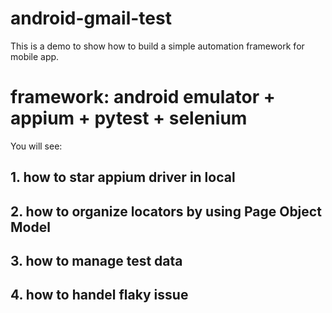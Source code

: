 # android-gmail-test
This is a demo to show how to build a simple automation framework for mobile app.
# framework: android emulator + appium + pytest + selenium

You will see:
## 1. how to star appium driver in local
## 2. how to organize locators by using Page Object Model
## 3. how to manage test data
## 4. how to handel flaky issue 